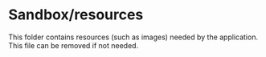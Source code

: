 # Sandbox/resources

This folder contains resources (such as images) needed by the application. This file can
be removed if not needed.

